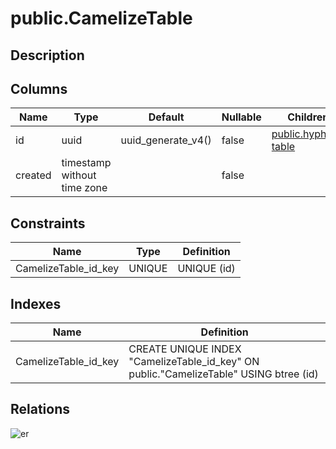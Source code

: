 # public.CamelizeTable

## Description

## Columns

| Name    | Type                        | Default            | Nullable | Children                                      | Parents | Comment |
| ------- | --------------------------- | ------------------ | -------- | --------------------------------------------- | ------- | ------- |
| id      | uuid                        | uuid_generate_v4() | false    | [public.hyphen-table](public.hyphen-table.md) |         |         |
| created | timestamp without time zone |                    | false    |                                               |         |         |

## Constraints

| Name                 | Type   | Definition  |
| -------------------- | ------ | ----------- |
| CamelizeTable_id_key | UNIQUE | UNIQUE (id) |

## Indexes

| Name                 | Definition                                                                            |
| -------------------- | ------------------------------------------------------------------------------------- |
| CamelizeTable_id_key | CREATE UNIQUE INDEX "CamelizeTable_id_key" ON public."CamelizeTable" USING btree (id) |

## Relations

![er](public.CamelizeTable.svg)
